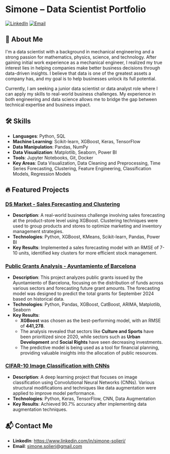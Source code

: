 # **Simone** – Data Scientist Portfolio
[![LinkedIn](https://img.shields.io/badge/LinkedIn-0077B5?style=for-the-badge&logo=linkedin&logoColor=white)](https://www.linkedin.com/in/simone-solieri/)
[![Email](https://img.shields.io/badge/Email-D14836?style=for-the-badge&logo=gmail&logoColor=white)](mailto:simone.solieri@gmail.com)

## 👋 **About Me**

I'm a data scientist with a background in mechanical engineering and a strong passion for mathematics, physics, science, and technology. After gaining initial work experience as a mechanical engineer, I realized my true interest lies in helping companies make better business decisions through data-driven insights. I believe that data is one of the greatest assets a company has, and my goal is to help businesses unlock its full potential.

Currently, I am seeking a junior data scientist or data analyst role where I can apply my skills to real-world business challenges. My experience in both engineering and data science allows me to bridge the gap between technical expertise and business impact.

## 🛠️ **Skills**
- **Languages**: Python, SQL
- **Machine Learning**: Scikit-learn, XGBoost, Keras, TensorFlow
- **Data Manipulation**: Pandas, NumPy
- **Data Visualization**: Matplotlib, Seaborn, Power BI
- **Tools**: Jupyter Notebooks, Git, Docker
- **Key Areas**: Data Visualization, Data Cleaning and Preprocessing, Time Series Forecasting, Clustering, Feature Engineering, Classification Models, Regression Models

## 🔥 **Featured Projects**

### [DS Market - Sales Forecasting and Clustering](https://github.com/sisolieri/ds-market-data-science-final-project)
- **Description**: A real-world business challenge involving sales forecasting at the product-store level using XGBoost. Clustering techniques were used to group products and stores to optimize marketing and inventory management strategies.
- **Technologies**: Python, XGBoost, KMeans, Scikit-learn, Pandas, Power BI
- **Key Results**: Implemented a sales forecasting model with an RMSE of 7-10 units, identified key clusters for more efficient stock management.

### [Public Grants Analysis - Ayuntamiento of Barcelona](https://github.com/sisolieri/Prova_DS_SaloOcupacio2024)
- **Description**: This project analyzes public grants issued by the Ayuntamiento of Barcelona, focusing on the distribution of funds across various sectors and forecasting future grant amounts. The forecasting model was designed to predict the total grants for September 2024 based on historical data.
- **Technologies**: Python, Pandas, XGBoost, CatBoost, ARIMA, Matplotlib, Seaborn
- **Key Results**: 
  - **XGBoost** was chosen as the best-performing model, with an RMSE of **441,278**.
  - The analysis revealed that sectors like **Culture and Sports** have been prioritized since 2020, while sectors such as **Urban Development** and **Social Rights** have seen decreasing investments.
  - The predictive model is being used as a tool for financial planning, providing valuable insights into the allocation of public resources.

### [CIFAR-10 Image Classification with CNNs](https://github.com/sisolieri/CNN-CIFAR10-classification)
- **Description**: A deep learning project that focuses on image classification using Convolutional Neural Networks (CNNs). Various structural modifications and techniques like data augmentation were applied to improve model performance.
- **Technologies**: Python, Keras, TensorFlow, CNN, Data Augmentation
- **Key Results**: Achieved 90.7% accuracy after implementing data augmentation techniques.

## 📬 **Contact Me**
- **LinkedIn**: https://www.linkedin.com/in/simone-solieri/
- **Email**: simone.solieri@gmail.com
